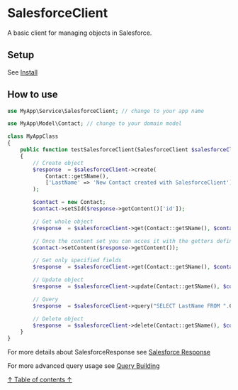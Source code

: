 SalesforceClient
===
A basic client for managing objects in Salesforce.

## Setup

See [Install](Install.md)

## How to use

```php
use MyApp\Service\SalesforceClient; // change to your app name

use MyApp\Model\Contact; // change to your domain model

class MyAppClass
{
    public function testSalesforceClient(SalesforceClient $salesforceClient)
    {
        // Create object
        $response  = $salesforceClient->create(
            Contact::getSName(),
            ['LastName' => 'New Contact created with SalesforceClient']
        );

        $contact = new Contact;
        $contact->setSId($response->getContent()['id']);

        // Get whole object
        $response  = $salesforceClient->get(Contact::getSName(), $contact->getSId());

        // Once the content set you can acces it with the getters defined in Model\Contact
        $contact->setContent($response->getContent());

        // Get only specified fields
        $response  = $salesforceClient->get(Contact::getSName(), $contact->getSId(), ['LastName']);

        // Update object
        $response  = $salesforceClient->update(Contact::getSName(), $contact->getSId(), ['LastName' => 'New name']);

        // Query
        $response  = $salesforceClient->query("SELECT LastName FROM ".Contact::getSName()." WHERE ".Contact::getSIdField()."='".$contact->getSId()."'");

        // Delete object
        $response  = $salesforceClient->delete(Contact::getSName(), $contact->getSId());
    }
}
```

For more details about SalesforceResponse see [Salesforce Response](SalesforceResponse.md)

For more advanced query usage see [Query Building](QueryBuilding.md)

[↑ Table of contents ↑](../README.md)